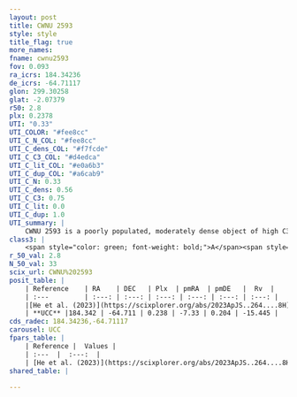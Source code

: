 ```yaml
---
layout: post
title: CWNU 2593
style: style
title_flag: true
more_names: 
fname: cwnu2593
fov: 0.093
ra_icrs: 184.34236
de_icrs: -64.71117
glon: 299.30258
glat: -2.07379
r50: 2.8
plx: 0.2378
UTI: "0.33"
UTI_COLOR: "#fee8cc"
UTI_C_N_COL: "#fee8cc"
UTI_C_dens_COL: "#f7fcde"
UTI_C_C3_COL: "#d4edca"
UTI_C_lit_COL: "#e0a6b3"
UTI_C_dup_COL: "#a6cab9"
UTI_C_N: 0.33
UTI_C_dens: 0.56
UTI_C_C3: 0.75
UTI_C_lit: 0.0
UTI_C_dup: 1.0
UTI_summary: |
    CWNU 2593 is a poorly populated, moderately dense object of high C3 quality. It was recently reported in the literature.
class3: |
    <span style="color: green; font-weight: bold;">A</span><span style="color: #FFC300; font-weight: bold;">B</span>
r_50_val: 2.8
N_50_val: 33
scix_url: CWNU%202593
posit_table: |
    | Reference    | RA    | DEC   | Plx  | pmRA  | pmDE   |  Rv  |
    | :---         | :---: | :---: | :---: | :---: | :---: | :---: |
    |[He et al. (2023)](https://scixplorer.org/abs/2023ApJS..264....8H) | 184.346 | -64.708 | 0.238 | -7.343 | 0.208 | -14.98 |
    | **UCC** |184.342 | -64.711 | 0.238 | -7.33 | 0.204 | -15.445 | 
cds_radec: 184.34236,-64.71117
carousel: UCC
fpars_table: |
    | Reference |  Values |
    | :---  |  :---:  |
    | [He et al. (2023)](https://scixplorer.org/abs/2023ApJS..264....8H) | `A0=2.75, m-M=12.8, logAge=8.5` |
shared_table: |
    
---
```

